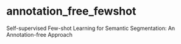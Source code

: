 # annotation_free_fewshot
Self-supervised Few-shot Learning for Semantic Segmentation: An Annotation-free Approach
